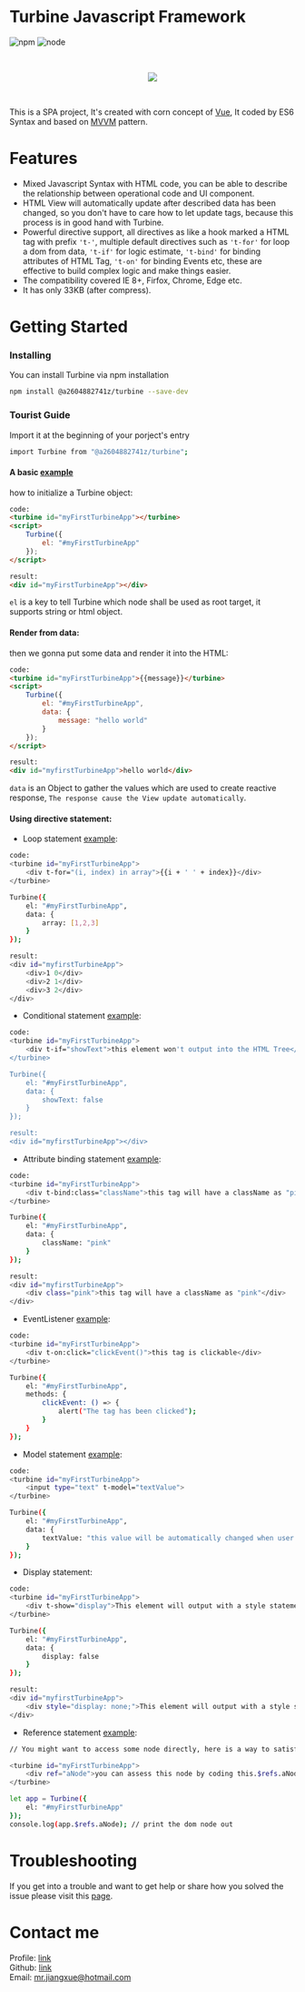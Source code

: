 # Turbine Javascript Framework
![npm](https://img.shields.io/badge/npm-5.6.0-brightgreen.svg)
![node](https://img.shields.io/badge/node-8.11.3-brightgreen.svg)

<br><p align="center"><img src="https://raw.githubusercontent.com/rickysna/turbine/master/src/logo.png"/></p><br>

This is a SPA project, It's created with corn concept of [Vue](https://github.com/vuejs/vue), It coded by ES6 Syntax and based on [MVVM](https://en.wikipedia.org/wiki/Model%E2%80%93view%E2%80%93viewmodel) pattern.

# Features
- Mixed Javascript Syntax with HTML code, you can be able to describe the relationship between operational code and UI component.
- HTML View will automatically update after described data has been changed, so you don't have to care how to let update tags, because this process is in good hand with Turbine.
- Powerful directive support, all directives as like a hook marked a HTML tag with prefix `'t-'`, multiple default directives such as `'t-for'` for loop a dom from data, `'t-if'` for logic estimate, `'t-bind'` for binding attributes of HTML Tag, `'t-on'` for binding Events etc, these are effective to build complex logic and make things easier.
- The compatibility covered IE 8+, Firfox, Chrome, Edge etc.
- It has only 33KB (after compress).


# Getting Started


### Installing
You can install Turbine via npm installation
```bash
npm install @a2604882741z/turbine --save-dev
```

### Tourist Guide
Import it at the beginning of your porject's entry
```bash
import Turbine from "@a2604882741z/turbine";
```

#### A basic [example](https://codesandbox.io/s/turbinestartup-4p8xu?fontsize=14)
how to initialize a Turbine object:
```HTML
code:
<turbine id="myFirstTurbineApp"></turbine>
<script>
	Turbine({
    	el: "#myFirstTurbineApp"
    });
</script>

result:
<div id="myFirstTurbineApp"></div>
```
`el` is a key to tell Turbine which node shall be used as root target, it supports string or html object.


#### Render from data:
then we gonna put some data and render it into the HTML:
```HTML
code:
<turbine id="myFirstTurbineApp">{{message}}</turbine>
<script>
	Turbine({
    	el: "#myFirstTurbineApp",
        data: {
        	message: "hello world"
        }
    });
</script>

result:
<div id="myfirstTurbineApp">hello world</div>
```
`data` is an Object to gather the values which are used to create reactive response, `The response cause the View update automatically`.

#### Using directive statement:
- Loop statement [example](https://codesandbox.io/s/turbineinitialization-c83n3?fontsize=14):
```bash
code:
<turbine id="myFirstTurbineApp">
	<div t-for="(i, index) in array">{{i + ' ' + index}}</div>
</turbine>

Turbine({
    el: "#myFirstTurbineApp",
    data: {
      	array: [1,2,3]
    }
});

result:
<div id="myfirstTurbineApp">
	<div>1 0</div>
	<div>2 1</div>
	<div>3 2</div>
</div>
```
- Conditional statement [example](https://codesandbox.io/s/turbineconditionstatement-t8ju0?fontsize=14):
```bash
code:
<turbine id="myFirstTurbineApp">
	<div t-if="showText">this element won't output into the HTML Tree</div>
</turbine>

Turbine({
    el: "#myFirstTurbineApp",
    data: {
      	showText: false
    }
});

result:
<div id="myfirstTurbineApp"></div>
```
- Attribute binding statement [example](https://codesandbox.io/s/turbineinitialization-903iy?fontsize=14):
```bash
code:
<turbine id="myFirstTurbineApp">
	<div t-bind:class="className">this tag will have a className as "pink"</div>
</turbine>

Turbine({
    el: "#myFirstTurbineApp",
    data: {
      	className: "pink"
    }
});

result:
<div id="myfirstTurbineApp">
	<div class="pink">this tag will have a className as "pink"</div>
</div>
```
- EventListener [example](https://codesandbox.io/s/turbineeventbinding-2zqly?fontsize=14):
```bash
code:
<turbine id="myFirstTurbineApp">
	<div t-on:click="clickEvent()">this tag is clickable</div>
</turbine>

Turbine({
    el: "#myFirstTurbineApp",
	methods: {
    	clickEvent: () => {
        	alert("The tag has been clicked");
        }
    }
});
```
- Model statement [example](https://codesandbox.io/s/turbineinitialization-tfv6f?fontsize=14):
```bash
code:
<turbine id="myFirstTurbineApp">
	<input type="text" t-model="textValue">
</turbine>

Turbine({
    el: "#myFirstTurbineApp",
    data: {
    	textValue: "this value will be automatically changed when user changes the input value"
    }
});
```
- Display statement:
```bash
code:
<turbine id="myFirstTurbineApp">
	<div t-show="display">This element will output with a style statement "display: none;"</div>
</turbine>

Turbine({
    el: "#myFirstTurbineApp",
    data: {
    	display: false
    }
});

result:
<div id="myfirstTurbineApp">
	<div style="display: none;">This element will output with a style statement "display: none;"</div>
</div>
```
- Reference statement [example](https://codesandbox.io/s/turbinereferencestatement-00fm6?fontsize=14):
```bash
// You might want to access some node directly, here is a way to satisfy your wish by using `ref` as an attribute on tag.

<turbine id="myFirstTurbineApp">
	<div ref="aNode">you can assess this node by coding this.$refs.aNode</div>
</turbine>

let app = Turbine({
    el: "#myFirstTurbineApp"
});
console.log(app.$refs.aNode); // print the dom node out
```




# Troubleshooting
If you get into a trouble and want to get help or share how you solved the issue please visit this [page](https://github.com/a2604882741z/turbine/issues).

# Contact me
Profile: [link](http://rickyjiang.com)<br>
Github: [link](https://github.com/rickysna/)<br>
Email: [mr.jiangxue@hotmail.com](mailto:mr.jiangxue@hotmail.com)
